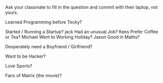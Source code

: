 Ask your classmate to fill in the question and commit with their laptop, not yours.

Learned Programming before Tecky?

Started / Running a Startup?
jack
Had an unusual Job?
Kees
Prefer Coffee or Tea?
Michael
Went to Working Holiday?
Jason
Good in Maths?

Desperately need a Boyfriend / Girlfriend?

Want to be Hacker?

Love Sports?

Fans of Matrix (the movie)?